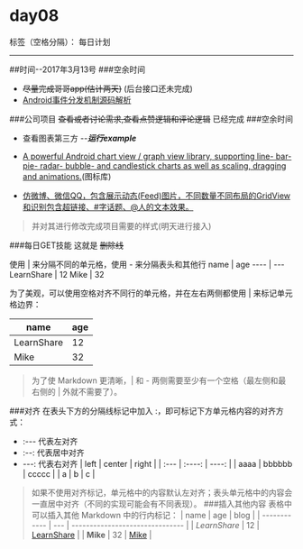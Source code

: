 # day08

标签（空格分隔）： 每日计划

---
##时间--2017年3月13号
###空余时间

* ~~尽量完成哥哥app(估计两天)~~  (后台接口还未完成)
* [Android事件分发机制源码解析][1]

###公司项目
~~查看或者讨论需求,查看点赞逻辑和评论逻辑~~   已经完成
###空余时间

* 查看图表第三方       --***运行example***
* [A powerful Android chart view / graph view library, supporting line- bar- pie- radar- bubble- and candlestick charts as well as scaling, dragging and animations.][2](图标库)

* [仿微博、微信QQ，包含展示动态(Feed)图片，不同数量不同布局的GridView和识别包含超链接、#字话题、@人的文本效果。][3]
>并对其进行修改完成项目需要的样式(明天进行接入)

###每日GET技能
这就是 ~~删除线~~

使用 | 来分隔不同的单元格，使用 - 来分隔表头和其他行
name | age
---- | ---
LearnShare | 12
Mike |  32

为了美观，可以使用空格对齐不同行的单元格，并在左右两侧都使用 | 来标记单元格边界：

|    name    | age |
| ---------- | --- |
| LearnShare |  12 |
| Mike       |  32 |

>为了使 Markdown 更清晰，| 和 - 两侧需要至少有一个空格（最左侧和最右侧的 | 外就不需要了）。

###对齐
在表头下方的分隔线标记中加入 :，即可标记下方单元格内容的对齐方式：

* :--- 代表左对齐
* :--: 代表居中对齐
* ---: 代表右对齐
| left | center | right |
| :--- | :----: | ----: |
| aaaa | bbbbbb | ccccc |
| a    | b      | c     |
>如果不使用对齐标记，单元格中的内容默认左对齐；表头单元格中的内容会一直居中对齐（不同的实现可能会有不同表现）。
###插入其他内容
表格中可以插入其他 Markdown 中的行内标记：
|     name     | age |             blog                |
| ------------ | --- | ------------------------------- |
| _LearnShare_ |  12 | [LearnShare](http://xianbai.me) |
| __Mike__     |  32 | [Mike](http://mike.me)          |

  [1]: http://allenfeng.com/2017/02/22/android-touch-event-transfer-mechanism/
  [2]: https://github.com/wuyinlei/MPAndroidChart-1
  [3]: https://github.com/zhe525069676/WeiBoLayout